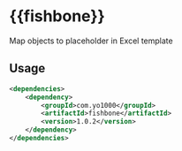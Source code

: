 # {{fishbone}}
Map objects to placeholder in Excel template

## Usage

```xml
<dependencies>
    <dependency>
        <groupId>com.yo1000</groupId>
        <artifactId>fishbone</artifactId>
        <version>1.0.2</version>
    </dependency>
</dependencies>
```
